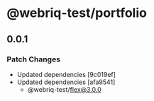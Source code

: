 # @webriq-test/portfolio

## 0.0.1

### Patch Changes

- Updated dependencies [9c019ef]
- Updated dependencies [afa9541]
  - @webriq-test/flex@3.0.0
